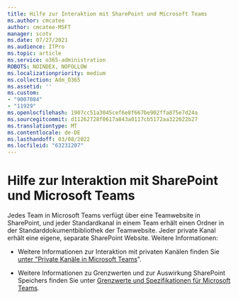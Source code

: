 ```yaml
---
title: Hilfe zur Interaktion mit SharePoint und Microsoft Teams
ms.author: cmcatee
author: cmcatee-MSFT
manager: scotv
ms.date: 07/27/2021
ms.audience: ITPro
ms.topic: article
ms.service: o365-administration
ROBOTS: NOINDEX, NOFOLLOW
ms.localizationpriority: medium
ms.collection: Adm_O365
ms.assetid: ''
ms.custom:
- "9007084"
- "11929"
ms.openlocfilehash: 1907cc51a3045cef6e8f667be902ffa875e7d24a
ms.sourcegitcommit: d11262728f0617a843a0117cb5172aa322022b27
ms.translationtype: MT
ms.contentlocale: de-DE
ms.lasthandoff: 03/08/2022
ms.locfileid: "63231207"
---
```

# <a name="help-with-the-sharepoint-and-microsoft-teams-interaction"></a>Hilfe zur Interaktion mit SharePoint und Microsoft Teams

Jedes Team in Microsoft Teams verfügt über eine Teamwebsite in SharePoint, und jeder Standardkanal in einem Team erhält einen Ordner in der Standarddokumentbibliothek der Teamwebsite. Jeder private Kanal erhält eine eigene, separate SharePoint Website. Weitere Informationen:

- Weitere Informationen zur Interaktion mit privaten Kanälen finden Sie [unter "Private Kanäle in Microsoft Teams](https://docs.microsoft.com/MicrosoftTeams/private-channels#private-channel-sharepoint-sites)".

- Weitere Informationen zu Grenzwerten und zur Auswirkung SharePoint Speichers finden Sie unter [Grenzwerte und Spezifikationen für Microsoft Teams](https://docs.microsoft.com/microsoftteams/limits-specifications-teams#storage). 
